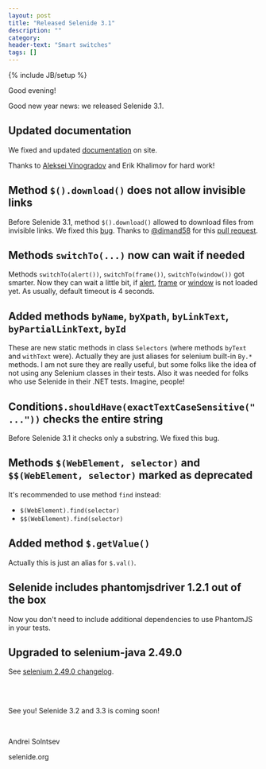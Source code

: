 ```yaml
---
layout: post
title: "Released Selenide 3.1"
description: ""
category:
header-text: "Smart switches"
tags: []
---
```

{% include JB/setup %}

Good evening!

Good new year news: we released Selenide 3.1. 

## Updated documentation

We fixed and updated [documentation](/documentation.html) on site.

Thanks to [Aleksei Vinogradov](https://github.com/vinogradoff) and Erik Khalimov for hard work!


## Method `$().download()` does not allow invisible links

Before Selenide 3.1, method `$().download()` allowed to download files from invisible links.
We fixed this [bug](https://github.com/selenide/selenide/issues/263). 
Thanks to [@dimand58](https://github.com/dimand58) for this [pull request](https://github.com/selenide/selenide/pull/264). 

## Methods `switchTo(...)` now can wait if needed

Methods `switchTo(alert())`, `switchTo(frame())`, `switchTo(window())` got smarter. Now they can wait a little bit, if 
[alert](https://github.com/selenide/selenide/issues/206), [frame](https://github.com/selenide/selenide/issues/206) 
or [window](https://github.com/selenide/selenide/issues/271) is not loaded yet. As usually, default timeout is 4 seconds. 

## Added methods `byName`, `byXpath`, `byLinkText`, `byPartialLinkText`, `byId` 

These are new static methods in class `Selectors` (where methods `byText` and `withText` were).
Actually they are just aliases for selenium built-in `By.*` methods.
I am not sure they are really useful, but some folks like the idea of not using any Selenium classes in their tests.
Also it was needed for folks who use Selenide in their .NET tests. Imagine, people!

## Condition`$.shouldHave(exactTextCaseSensitive("..."))` checks the entire string

Before Selenide 3.1 it checks only a substring. We fixed this bug.

## Methods `$(WebElement, selector)` and `$$(WebElement, selector)` marked as deprecated

It's recommended to use method `find` instead:

 * `$(WebElement).find(selector)`
 * `$$(WebElement).find(selector)`

## Added method `$.getValue()`

Actually this is just an alias for `$.val()`.

## Selenide includes phantomjsdriver 1.2.1 out of the box

Now you don't need to include additional dependencies to use PhantomJS in your tests.

## Upgraded to selenium-java 2.49.0

See [selenium 2.49.0 changelog]({{site.SELENIUM_CHANGELOG}}).

<br/>
<br/>

See you!
Selenide 3.2 and 3.3 is coming soon!

<br/>

Andrei Solntsev

selenide.org
